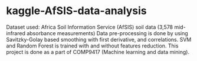 # kaggle-AfSIS-data-analysis
Dataset used: Africa Soil Information Service (AfSIS) soil data (3,578 mid-infrared absorbance measurements)
Data pre-processing is done by using Savitzky-Golay based smoothing with first derivative, and correlations. 
SVM and Random Forest is trained with and without features reduction.
This project is done as a part of COMP9417 (Machine learning and data mining).
